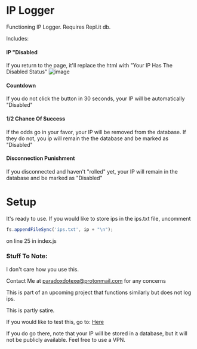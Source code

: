 # IP Logger
Functioning IP Logger. Requires Repl.it db. 

Includes: 

#### IP "Disabled

If you return to the page, it'll replace the html with "Your IP Has The Disabled Status"
![image](https://storage.googleapis.com/replit/images/1607992167546_5c04121255d174f0bfead5483cc627b3.png)

#### Countdown 

If you do not click the button in 30 seconds, your IP will be automatically "Disabled"


#### 1/2 Chance Of Success 

If the odds go in your favor, your IP will be removed from the database. If they do not, you ip will remain the the database and be marked as "Disabled"

#### Disconnection Punishment 

If you disconnected and haven't "rolled" yet, your IP will remain in the database and be marked as "Disabled"

# Setup
It's ready to use. If you would like to store ips in the ips.txt file, uncomment
```javascript
fs.appendFileSync('ips.txt', ip + "\n");
```
on line 25 in index.js
### Stuff To Note:
I don't care how you use this.

Contact Me at paradoxdotexe@protonmail.com for any concerns

This is part of an upcoming project that functions similarly but does not log ips.

This is partly satire.

If you would like to test this, go to: [Here](https://IPlogger.pepelaugh.repl.co)

If you do go there, note that your IP will be stored in a database, but it will not be publicly available. Feel free to use a VPN.
